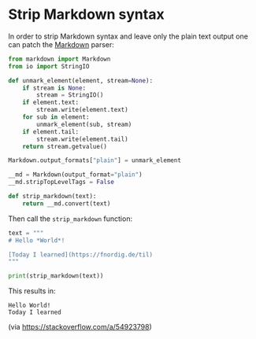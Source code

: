# Strip Markdown syntax

In order to strip Markdown syntax and leave only the plain text output one can patch the [Markdown](https://pypi.org/project/Markdown/) parser:

```python
from markdown import Markdown
from io import StringIO

def unmark_element(element, stream=None):
    if stream is None:
        stream = StringIO()
    if element.text:
        stream.write(element.text)
    for sub in element:
        unmark_element(sub, stream)
    if element.tail:
        stream.write(element.tail)
    return stream.getvalue()

Markdown.output_formats["plain"] = unmark_element

__md = Markdown(output_format="plain")
__md.stripTopLevelTags = False

def strip_markdown(text):
    return __md.convert(text)
```

Then call the `strip_markdown` function:

```python
text = """
# Hello *World*!

[Today I learned](https://fnordig.de/til)
"""

print(strip_markdown(text))
```

This results in:

```
Hello World!
Today I learned
```

(via <https://stackoverflow.com/a/54923798>)
